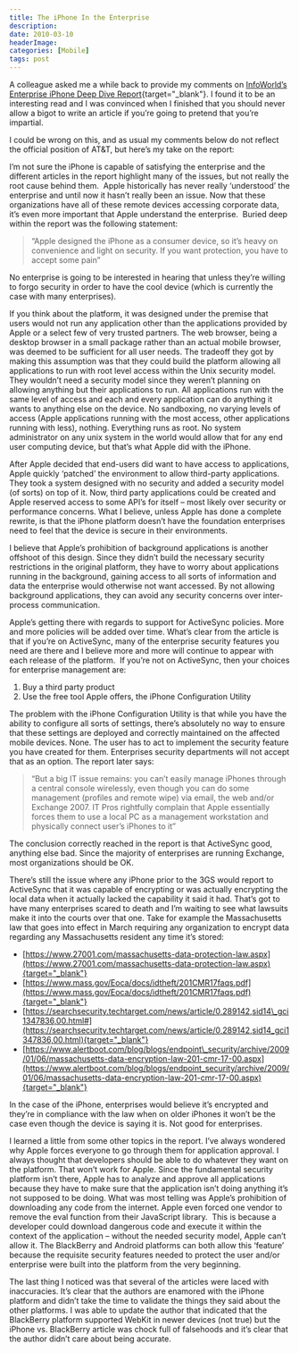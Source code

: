 ```yaml
---
title: The iPhone In the Enterprise
description: 
date: 2010-03-10
headerImage: 
categories: [Mobile]
tags: post
---
```


A colleague asked me a while back to provide my comments on [InfoWorld’s Enterprise iPhone Deep Dive Report](https://www.infoworld.com/iphone-deep-dive){target="_blank"}. I found it to be an interesting read and I was convinced when I finished that you should never allow a bigot to write an article if you’re going to pretend that you’re impartial.  
  
I could be wrong on this, and as usual my comments below do not reflect the official position of AT&T, but here’s my take on the report:  
  
I’m not sure the iPhone is capable of satisfying the enterprise and the different articles in the report highlight many of the issues, but not really the root cause behind them.  Apple historically has never really ‘understood’ the enterprise and until now it hasn’t really been an issue. Now that these organizations have all of these remote devices accessing corporate data, it’s even more important that Apple understand the enterprise.  Buried deep within the report was the following statement:  
  

> “Apple designed the iPhone as a consumer device, so it’s heavy on convenience and light on security. If you want protection, you have to accept some pain”  

  
No enterprise is going to be interested in hearing that unless they’re willing to forgo security in order to have the cool device (which is currently the case with many enterprises).  
  
If you think about the platform, it was designed under the premise that users would not run any application other than the applications provided by Apple or a select few of very trusted partners. The web browser, being a desktop browser in a small package rather than an actual mobile browser, was deemed to be sufficient for all user needs. The tradeoff they got by making this assumption was that they could build the platform allowing all applications to run with root level access within the Unix security model. They wouldn’t need a security model since they weren’t planning on allowing anything but their applications to run. All applications run with the same level of access and each and every application can do anything it wants to anything else on the device. No sandboxing, no varying levels of access (Apple applications running with the most access, other applications running with less), nothing. Everything runs as root. No system administrator on any unix system in the world would allow that for any end user computing device, but that’s what Apple did with the iPhone.  
  
After Apple decided that end-users did want to have access to applications, Apple quickly ‘patched’ the environment to allow third-party applications. They took a system designed with no security and added a security model (of sorts) on top of it. Now, third party applications could be created and Apple reserved access to some API’s for itself – most likely over security or performance concerns. What I believe, unless Apple has done a complete rewrite, is that the iPhone platform doesn’t have the foundation enterprises need to feel that the device is secure in their environments.  
  
I believe that Apple’s prohibition of background applications is another offshoot of this design. Since they didn’t build the necessary security restrictions in the original platform, they have to worry about applications running in the background, gaining access to all sorts of information and data the enterprise would otherwise not want accessed. By not allowing background applications, they can avoid any security concerns over inter-process communication.  
  
Apple’s getting there with regards to support for ActiveSync policies. More and more policies will be added over time. What’s clear from the article is that if you’re on ActiveSync, many of the enterprise security features you need are there and I believe more and more will continue to appear with each release of the platform.  If you’re not on ActiveSync, then your choices for enterprise management are:

1. Buy a third party product  
2. Use the free tool Apple offers, the iPhone Configuration Utility

The problem with the iPhone Configuration Utility is that while you have the ability to configure all sorts of settings, there’s absolutely no way to ensure that these settings are deployed and correctly maintained on the affected mobile devices. None. The user has to act to implement the security feature you have created for them. Enterprises security departments will not accept that as an option. The report later says:

> “But a big IT issue remains: you can’t easily manage iPhones through a central console wirelessly, even though you can do some management (profiles and remote wipe) via email, the web and/or Exchange 2007. IT Pros rightfully complain that Apple essentially forces them to use a local PC as a management workstation and physically connect user’s iPhones to it”  
  
The conclusion correctly reached in the report is that ActiveSync good, anything else bad. Since the majority of enterprises are running Exchange, most organizations should be OK.    
  
There’s still the issue where any iPhone prior to the 3GS would report to ActiveSync that it was capable of encrypting or was actually encrypting the local data when it actually lacked the capability it said it had. That’s got to have many enterprises scared to death and I’m waiting to see what lawsuits make it into the courts over that one. Take for example the Massachusetts law that goes into effect in March requiring any organization to encrypt data regarding any Massachusetts resident any time it’s stored:  
  
* [https://www.27001.com/massachusetts-data-protection-law.aspx](https://www.27001.com/massachusetts-data-protection-law.aspx){target="_blank"}
* [https://www.mass.gov/Eoca/docs/idtheft/201CMR17faqs.pdf](https://www.mass.gov/Eoca/docs/idtheft/201CMR17faqs.pdf){target="_blank"}
* [https://searchsecurity.techtarget.com/news/article/0,289142,sid14\_gci1347836,00.html#](https://searchsecurity.techtarget.com/news/article/0,289142,sid14_gci1347836,00.html){target="_blank"}
* [https://www.alertboot.com/blog/blogs/endpoint\_security/archive/2009/01/06/massachusetts-data-encryption-law-201-cmr-17-00.aspx](https://www.alertboot.com/blog/blogs/endpoint_security/archive/2009/01/06/massachusetts-data-encryption-law-201-cmr-17-00.aspx){target="_blank"}
  
In the case of the iPhone, enterprises would believe it’s encrypted and they’re in compliance with the law when on older iPhones it won’t be the case even though the device is saying it is. Not good for enterprises.  
  
I learned a little from some other topics in the report. I’ve always wondered why Apple forces everyone to go through them for application approval. I always thought that developers should be able to do whatever they want on the platform. That won’t work for Apple. Since the fundamental security platform isn’t there, Apple has to analyze and approve all applications because they have to make sure that the application isn’t doing anything it’s not supposed to be doing. What was most telling was Apple’s prohibition of downloading any code from the internet. Apple even forced one vendor to remove the eval function from their JavaScript library.  This is because a developer could download dangerous code and execute it within the context of the application – without the needed security model, Apple can’t allow it. The BlackBerry and Android platforms can both allow this ‘feature’ because the requisite security features needed to protect the user and/or enterprise were built into the platform from the very beginning.  
  
The last thing I noticed was that several of the articles were laced with inaccuracies. It’s clear that the authors are enamored with the iPhone platform and didn’t take the time to validate the things they said about the other platforms. I was able to update the author that indicated that the BlackBerry platform supported WebKit in newer devices (not true) but the iPhone vs. BlackBerry article was chock full of falsehoods and it’s clear that the author didn’t care about being accurate.